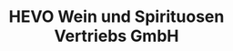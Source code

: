 ---
title: "HEVO Wein und Spirituosen Vertriebs GmbH"
url: /muensingen/hevo-wein-und-spirituosen-vertriebs-gmbh/
shop: Wein
---